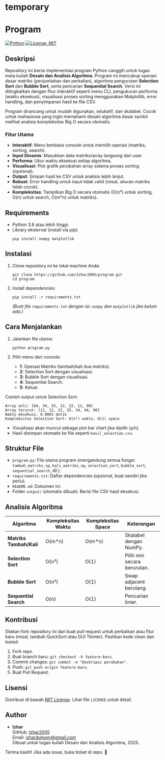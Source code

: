# temporary
# Program

[![Python](https://img.shields.io/badge/Python-3.8%2B-blue)](https://www.python.org/)
[![License: MIT](https://img.shields.io/badge/License-MIT-yellow.svg)](https://opensource.org/licenses/MIT)

## Deskripsi

Repository ini berisi implementasi program Python canggih untuk tugas mata kuliah **Desain dan Analisis Algoritma**. Program ini mencakup operasi dasar matriks (penjumlahan dan perkalian), algoritma pengurutan **Selection Sort** dan **Bubble Sort**, serta pencarian **Sequential Search**. Versi ini ditingkatkan dengan fitur interaktif seperti menu CLI, pengukuran performa (waktu eksekusi), visualisasi proses sorting menggunakan Matplotlib, error handling, dan penyimpanan hasil ke file CSV.

Program dirancang untuk mudah digunakan, edukatif, dan skalabel. Cocok untuk mahasiswa yang ingin memahami desain algoritma dasar sambil melihat analisis kompleksitas Big O secara otomatis.

### Fitur Utama
- **Interaktif**: Menu berbasis console untuk memilih operasi (matriks, sorting, search).
- **Input Dinamis**: Masukkan data matriks/array langsung dari user.
- **Performa**: Ukur waktu eksekusi setiap algoritma.
- **Visualisasi**: Plot grafik perubahan array selama proses sorting (opsional).
- **Output**: Simpan hasil ke CSV untuk analisis lebih lanjut.
- **Robust**: Error handling untuk input tidak valid (misal, ukuran matriks tidak cocok).
- **Kompleksitas**: Tampilkan Big O secara otomatis (O(n²) untuk sorting, O(n) untuk search, O(m*n) untuk matriks).

## Requirements

- Python 3.8 atau lebih tinggi.
- Library eksternal (install via pip):
  ```
  pip install numpy matplotlib
  ```

## Instalasi

1. Clone repository ini ke lokal machine Anda:
   ```
   git clone https://github.com/Izhar2005/program.git
   cd program
   ```

2. Install dependencies:
   ```
   pip install -r requirements.txt
   ```
   *(Buat file `requirements.txt` dengan isi: `numpy` dan `matplotlib` jika belum ada.)*

## Cara Menjalankan

1. Jalankan file utama:
   ```
   python program.py
   ```

2. Pilih menu dari console:
   - **1**: Operasi Matriks (tambah/kali dua matriks).
   - **2**: Selection Sort dengan visualisasi.
   - **3**: Bubble Sort dengan visualisasi.
   - **4**: Sequential Search.
   - **5**: Keluar.

Contoh output untuk Selection Sort:
```
Array asli: [64, 34, 25, 12, 22, 11, 90]
Array terurut: [11, 12, 22, 25, 34, 64, 90]
Waktu eksekusi: 0.0001 detik
Kompleksitas Selection Sort: O(n²) waktu, O(1) space
```

- Visualisasi akan muncul sebagai plot bar chart jika dipilih (y/n).
- Hasil disimpan otomatis ke file seperti `hasil_selection.csv`.

## Struktur File
- `program.py`: File utama program (mengandung semua fungsi: `tambah_matriks_np`, `kali_matriks_np`, `selection_sort`, `bubble_sort`, `sequential_search`, dll.).
- `requirements.txt`: Daftar dependencies (opsional, buat sendiri jika perlu).
- `README.md`: Dokumen ini.
- Folder `output/` (otomatis dibuat): Berisi file CSV hasil eksekusi.

## Analisis Algoritma
| Algoritma          | Kompleksitas Waktu | Kompleksitas Space | Keterangan |
|--------------------|--------------------|--------------------|------------|
| **Matriks Tambah/Kali** | O(m*n)            | O(m*n)            | Skalabel dengan NumPy. |
| **Selection Sort** | O(n²)             | O(1)              | Pilih min secara berurutan. |
| **Bubble Sort**    | O(n²)             | O(1)              | Swap adjacent berulang. |
| **Sequential Search** | O(n)            | O(1)              | Pencarian linier. |

## Kontribusi
Silakan fork repository ini dan buat pull request untuk perbaikan atau fitur baru (misal, tambah QuickSort atau GUI Tkinter). Pastikan kode clean dan tested.

1. Fork repo.
2. Buat branch baru: `git checkout -b feature-baru`.
3. Commit changes: `git commit -m "Deskripsi perubahan"`.
4. Push: `git push origin feature-baru`.
5. Buat Pull Request.

## Lisensi
Distribusi di bawah [MIT License](LICENSE). Lihat file `LICENSE` untuk detail.

## Author
- **Izhar**  
  GitHub: [Izhar2005](https://github.com/Izhar2005)  
  Email: [izhardulgom@gmail.com](mailto:izhardulgom@gmail.com)  
  Dibuat untuk tugas kuliah Desain dan Analisis Algoritma, 2025.

Terima kasih! Jika ada issue, buka ticket di repo. 🚀
